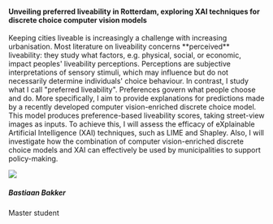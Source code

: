 <div class="row">
  <div class="col-sm-8">
    <h4 id="bastiaan-bakker">Unveiling preferred liveability in Rotterdam, exploring XAI techniques for discrete choice computer vision models</h4>
    <p>
      Keeping cities liveable is increasingly a challenge with increasing urbanisation. Most literature on liveability concerns **perceived** liveability: they study what factors, e.g. physical, social, or economic, impact peoples' liveability perceptions. Perceptions are subjective interpretations of sensory stimuli, which may influence but do not necessarily determine individuals' choice behaviour. In contrast, I study what I call "preferred liveability". Preferences govern what people choose and do. More specifically, I aim to provide explanations for predictions made by a recently developed computer vision-enriched discrete choice model. This model produces preference-based liveability scores, taking street-view images as inputs. To achieve this, I will assess the efficacy of eXplainable Artificial Intelligence (XAI) techniques, such as LIME and Shapley. Also, I will investigate how the combination of computer vision-enriched discrete choice models and XAI can effectively be used by municipalities to support policy-making.
    </p>
  </div>

  <div class="col-sm-4">
    <div class="card contact-card">
      <div class="row g-0">
        <div class="col-sm-3">
          <!-- <a href="https://www.tudelft.nl/en/"> -->
            <img src="{{ 'master-projects/avatars/bastiaan.jpg' | relative_url }}" class="contact-avatar">
          <!-- </a> -->
        </div>
        <div class="col-sm-9 gx-sm-3">
          <div class="card-body">
            <h5 class="card-title">Bastiaan Bakker</h5>
            <p class="card-text">
              Master student<br>
              <!-- <a href="mailto:mail@tudelft.nl">some.address@student.tudelft.nl</a> -->
            </p>
          </div>
        </div>
      </div>
    </div>
  </div>

</div>
